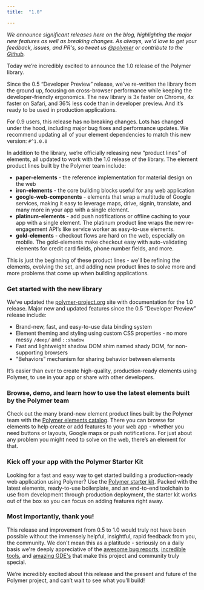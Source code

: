```yaml
---
title:  "1.0"

---
```

_We announce significant releases here on the blog, highlighting the major new features as well as breaking changes. As always, we'd love to get your feedback, issues, and PR's, so tweet us [@polymer](https://twitter.com/polymer) or contribute to the [Github](https://github.com/Polymer)._

Today we’re incredibly excited to announce the 1.0 release of the Polymer library.

Since the 0.5 “Developer Preview” release, we’ve re-written the library from the ground up, focusing on cross-browser performance while keeping the developer-friendly ergonomics. The new library is 3x faster on Chrome, 4x faster on Safari, and 36% less code than in developer preview. And it’s ready to be used in production applications.

For 0.9 users, this release has no breaking changes. Lots has changed under the hood, including major bug fixes and performance updates. We recommend updating all of your element dependencies to match this new version: `#^1.0.0`

In addition to the library, we’re officially releasing new “product lines” of elements, all updated to work with the 1.0 release of the library. The element product lines built by the Polymer team include:

* **paper-elements** - the reference implementation for material design on the web
* **iron-elements** - the core building blocks useful for any web application
* **google-web-components** - elements that wrap a multitude of Google services, making it easy to leverage maps, drive, signin, translate, and many more in your app with a single element.
* **platinum-elements** - add push notifications or offline caching to your app with a single element. The platinum product line wraps the new re-engagement API’s like service worker as easy-to-use elements.
* **gold-elements** - checkout flows are hard on the web, especially on mobile. The gold-elements make checkout easy with auto-validating elements for credit card fields, phone number fields, and more.

This is just the beginning of these product lines - we'll be refining the elements, evolving the set, and adding new product lines to solve more and more problems that come up when building applications.

### Get started with the new library

We’ve updated the [polymer-project.org](https://www.polymer-project.org) site with documentation for the 1.0 release. Major new and updated features since the 0.5 “Developer Preview” release include:

* Brand-new, fast, and easy-to-use data binding system
* Element theming and styling using custom CSS properties - no more messy `/deep/` and `::shadow`
* Fast and lightweight shadow DOM shim named shady DOM, for non-supporting browsers
* "Behaviors” mechanism for sharing behavior between elements

It’s easier than ever to create high-quality, production-ready elements using Polymer, to use in your app or share with other developers.

### Browse, demo, and learn how to use the latest elements built by the Polymer team

Check out the many brand-new element product lines built by the Polymer team with the [Polymer elements catalog](https://elements.polymer-project.org). There you can browse for elements to help create or add features to your web app - whether you need buttons or layouts, Google maps or push notifications. For just about any problem you might need to solve on the web, there’s an element for that.

### Kick off your app with the Polymer Starter Kit

Looking for a fast and easy way to get started building a production-ready web application using Polymer? Use the [Polymer starter kit](https://github.com/polymerelements/polymer-starter-kit). Packed with the latest elements, ready-to-use boilerplate, and an end-to-end toolchain to use from development through production deployment, the starter kit works out of the box so you can focus on adding features right away.

### Most importantly, thank you!

This release and improvement from 0.5 to 1.0 would truly not have been possible without the immensely helpful, insightful, rapid feedback from you, the community. We don't mean this as a platitude - seriously on a daily basis we're deeply appreciative of the [awesome bug reports](https://github.com/webcomponents/webcomponentsjs/issues/299), [incredible tools](http://chuckh.github.io/road-to-polymer/), and [amazing GDE's](https://plus.sandbox.google.com/+ErikIsaksen/posts/BcBFZvdxLhs) that make this project and community truly special.

We’re incredibly excited about this release and the present and future of the Polymer project, and can’t wait to see what you’ll build!
